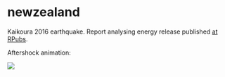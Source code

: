 # newzealand
Kaikoura 2016 earthquake. Report analysing energy release published [at RPubs](http://rpubs.com/neilfws/229230).

Aftershock animation:

![](https://github.com/neilfws/earthquakes/blob/master/newzealand/html/nz2016.gif)
